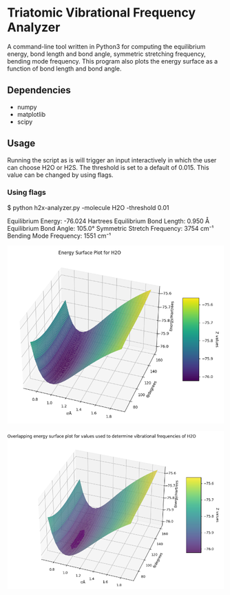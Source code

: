 # Triatomic Vibrational Frequency Analyzer

A command-line tool written in Python3 for computing the equilibrium energy, bond length and bond angle,
symmetric stretching frequency, bending mode frequency. This program also plots the energy surface as a function of bond length and bond angle. 

## Dependencies

- numpy
- matplotlib
- scipy

## Usage

Running the script as is will trigger an input interactively in which the user can choose H2O or H2S. The threshold is set to a default of 0.015. This value can be changed by using flags.

### Using flags

$ python h2x-analyzer.py -molecule H2O -threshold 0.01

Equilibrium Energy: -76.024 Hartrees
Equilibrium Bond Length: 0.950 Å
Equilibrium Bond Angle: 105.0°
Symmetric Stretch Frequency: 3754 cm⁻¹
Bending Mode Frequency: 1551 cm⁻¹

![Energy surface plot](readme-images\energy-surface-plot.png)

![Overlapping plot](readme-images\overlapping-plot.png)